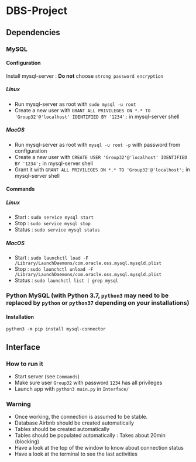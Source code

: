 # DBS-Project

## Dependencies
### MySQL
#### Configuration
Install mysql-server : **Do not** choose `strong password encryption`

##### Linux
- Run mysql-server as root with `sudo mysql -u root`
- Create a new user with `GRANT ALL PRIVILEGES ON *.* TO 'Group32'@'localhost' IDENTIFIED BY '1234';` in mysql-server shell

##### MacOS
- Run mysql-server as root with `mysql -u root -p` with password from configuration
- Create a new user with `CREATE USER 'Group32'@'localhost' IDENTIFIED BY '1234';` in mysql-server shell
- Grant it with `GRANT ALL PRIVILEGES ON *.* TO 'Group32'@'localhost';` in mysql-server shell

#### Commands
##### Linux
- Start : `sudo service mysql start`
- Stop : `sudo service mysql stop`
- Status : `sudo service mysql status`

##### MacOS
- Start : `sudo launchctl load -F /Library/LaunchDaemons/com.oracle.oss.mysql.mysqld.plist`
- Stop : `sudo launchctl unload -F /Library/LaunchDaemons/com.oracle.oss.mysql.mysqld.plist`
- Status : `sudo launchctl list | grep mysql`

### Python MySQL (with Python 3.7, `python3` may need to be replaced by `python` or `python37` depending on your installations)
#### Installation
`python3 -m pip install mysql-connector`

## Interface
### How to run it
- Start server (see `Commands`)
- Make sure user `Group32` with password `1234` has all privileges
- Launch app with `python3 main.py` in `Interface/`

### Warning
- Once working, the connection is assumed to be stable.
- Database Airbnb should be created automatically
- Tables should be created automatically
- Tables should be populated automatically : Takes about 20min (blocking)
- Have a look at the top of the window to know about connection status
- Have a look at the terminal to see the last activities
